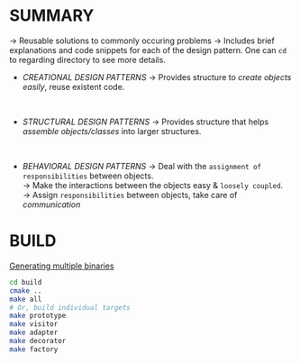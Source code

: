 # SUMMARY
&rarr; Reusable solutions to commonly occuring problems
&rarr; Includes brief explanations and code snippets for each of the design pattern. One can `cd` to regarding directory to see more details. <br>

+ *CREATIONAL DESIGN PATTERNS*
&rarr; Provides structure to _create objects easily_, reuse existent code.

<br>

+ *STRUCTURAL DESIGN PATTERNS*
&rarr; Provides structure that helps _assemble objects/classes_ into larger structures.

<br>

+ *BEHAVIORAL DESIGN PATTERNS*
&rarr; Deal with the `assignment of responsibilities` between objects.  <br>
&rarr; Make the interactions between the objects easy & `loosely coupled`. <br>
&rarr; Assign `responsibilities` between objects, take care of *communication*

# BUILD
[Generating multiple binaries](https://medium.com/@mfkhao2009/clion-one-project-multiple-executable-file-4091d07c3936)
```bash
cd build
cmake ..
make all
# Or, build individual targets
make prototype
make visitor
make adapter
make decorator
make factory
```